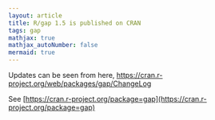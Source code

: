 ```yaml
---
layout: article
title: R/gap 1.5 is published on CRAN
tags: gap
mathjax: true
mathjax_autoNumber: false
mermaid: true
---
```


Updates can be seen from here, <https://cran.r-project.org/web/packages/gap/ChangeLog>

<!--more-->

See [https://cran.r-project.org/package=gap](https://cran.r-project.org/package=gap)
